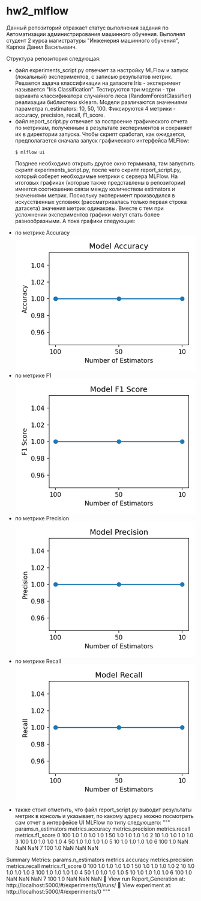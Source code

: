 # hw2_mlflow

Данный репозиторий отражает статус выполнения задания по Автоматизации администрирования машинного обучения. Выполнял студент 2 курса магистратуры "Инженерия машинного обучения", Карпов Данил Васильевич.

Структура репозитория следующая:
- файл experiments_script.py отвечает за настройку MLFlow и запуск (локальный) экспериментов, с записью результатов метрик. Решается задача классификации на датасете Iris - эксперимент называется "Iris Classification". Тестируются три модели - три варианта классификатора случайного леса (RandomForestClassifier) реализации библиотеки sklearn. Модели различаются значениями параметра n_estimators: 10, 50, 100. Фиксируются 4 метрики - accuracy, precision, recall, f1_score.
- файл report_script.py отвечает за построение графического отчета по метрикам, полученным в результате экспериментов и сохраняет их в директории запуска. Чтобы скрипт сработал, как ожидается, предполагается сначала запуск графического интерфейса MLFlow:
  ```
  $ mlflow ui
  ```
  Позднее необходимо открыть другое окно терминала, там запустить скрипт experiments_script.py, после чего скрипт report_script.py, который соберет необходимые метрики с сервера MLFlow. На итоговых графиках (которые также представлены в репозитории) имеется соотношение связи между количеством estimators и значениями метрик. Поскольку эксперимент производился в искусственных условиях (рассматривалась только первая строка датасета) значения метрик одинаковы. Вместе с тем при усложнении экспериментов графики могут стать более разнообразными. А пока графики следующие:
* по метрике Accuracy
  ![accuracy_plot](https://github.com/Dk-A-r/hw2_mlflow/blob/main/accuracy_plot.png?raw=true)
* по метрике F1
  ![f1_plot](https://github.com/Dk-A-r/hw2_mlflow/blob/main/f1_score_plot.png?raw=true)
* по метрике Precision
  ![f1_plot](https://github.com/Dk-A-r/hw2_mlflow/blob/main/precision_plot.png?raw=true)
* по метрике Recall
 ![recall_plot](https://github.com/Dk-A-r/hw2_mlflow/blob/main/recall_plot.png?raw=true)

- также стоит отметить, что файл report_script.py выводит результаты метрик в консоль и указывает, по какому адресу можно посмотреть сам отчет в интерфейсе UI MLFlow по типу следующего:
"""
    params.n_estimators  metrics.accuracy  metrics.precision  metrics.recall  metrics.f1_score
0                 100               1.0                1.0             1.0               1.0
1                  50               1.0                1.0             1.0               1.0
2                  10               1.0                1.0             1.0               1.0
3                 100               1.0                1.0             1.0               1.0
4                  50               1.0                1.0             1.0               1.0
5                  10               1.0                1.0             1.0               1.0
6                 100               1.0                NaN             NaN               NaN
7                 100               1.0                NaN             NaN               NaN

Summary Metrics:
  params.n_estimators  metrics.accuracy  metrics.precision  metrics.recall  metrics.f1_score
0                 100               1.0                1.0             1.0               1.0
1                  50               1.0                1.0             1.0               1.0
2                  10               1.0                1.0             1.0               1.0
3                 100               1.0                1.0             1.0               1.0
4                  50               1.0                1.0             1.0               1.0
5                  10               1.0                1.0             1.0               1.0
6                 100               1.0                NaN             NaN               NaN
7                 100               1.0                NaN             NaN               NaN
🏃 View run Report_Generation at: http://localhost:5000/#/experiments/0/runs/<some-hash-value>
🧪 View experiment at: http://localhost:5000/#/experiments/0
"""
  
